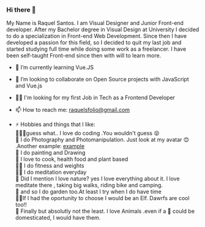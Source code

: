 


### Hi there 👋

My Name is Raquel Santos.
I am Visual Designer and Junior Front-end developer.
After my Bachelor degree in Visual Design at University I decided to do a specialization in Front-end Web Development.
Since then I have developed a passion for this field, so I decided to quit my last job and started studying full time while doing some work as a freelancer.
I have been self-taught Front-end since then with will to learn more.

- 🌱 I’m currently learning Vue.JS
- 👯 I’m looking to collaborate on Open Source projects with JavaScript and Vue.js
- 🧑‍💼 I'm looking for my first Job in Tech as a Frontend Developer
- 📫 How to reach me: raquelsfolio@gmail.com

- ⚡ Hobbies and things that I like:   
          👩🏼‍💻guess what.. I love do coding .You wouldn't guess 😝  
          📸 I do Photography and Photomanipulation. Just look at my avatar 😊 .Another example: [example](https://www.facebook.com/126355427566807/photos/a.143730735829276/1113976698804670/)  
          🎨 I do painting and Drawing  
          🥑 I love to cook, health food and plant based  
          🤸‍♀️ I do fitness and weights   
          🧘‍♀️ I do meditation everyday   
          🌳  Did I mention I love nature? yes I love everything about it. I love meditate there , taking big walks, riding bike and camping.  
          🌽 and  so I do garden too.At least I try when I do have time  
          🧝‍♀️If I had the oportunity to choose I would be an Elf. Dawrfs are cool too!!  
          🐷 Finally but absolutly not the least. I love Animals .even if a 🐊 could be domesticated, I would have them.   
         
